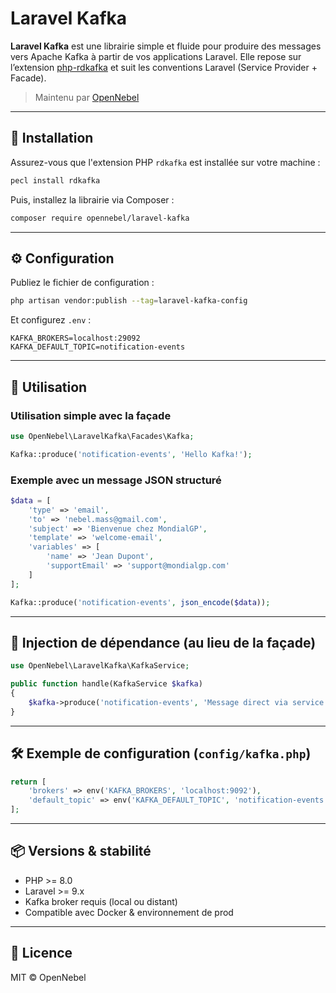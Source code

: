 # Laravel Kafka

**Laravel Kafka** est une librairie simple et fluide pour produire des messages vers Apache Kafka à partir de vos applications Laravel. Elle repose sur l’extension [php-rdkafka](https://github.com/arnaud-lb/php-rdkafka) et suit les conventions Laravel (Service Provider + Facade).

> Maintenu par [OpenNebel](https://github.com/opennebel)

---

## 🚀 Installation

Assurez-vous que l'extension PHP `rdkafka` est installée sur votre machine :

```bash
pecl install rdkafka
````

Puis, installez la librairie via Composer :

```bash
composer require opennebel/laravel-kafka
```

---

## ⚙️ Configuration

Publiez le fichier de configuration :

```bash
php artisan vendor:publish --tag=laravel-kafka-config
```

Et configurez `.env` :

```env
KAFKA_BROKERS=localhost:29092
KAFKA_DEFAULT_TOPIC=notification-events
```

---

## 🧪 Utilisation

### Utilisation simple avec la façade

```php
use OpenNebel\LaravelKafka\Facades\Kafka;

Kafka::produce('notification-events', 'Hello Kafka!');
```

### Exemple avec un message JSON structuré

```php
$data = [
    'type' => 'email',
    'to' => 'nebel.mass@gmail.com',
    'subject' => 'Bienvenue chez MondialGP',
    'template' => 'welcome-email',
    'variables' => [
        'name' => 'Jean Dupont',
        'supportEmail' => 'support@mondialgp.com'
    ]
];

Kafka::produce('notification-events', json_encode($data));
```

---

## 🧩 Injection de dépendance (au lieu de la façade)

```php
use OpenNebel\LaravelKafka\KafkaService;

public function handle(KafkaService $kafka)
{
    $kafka->produce('notification-events', 'Message direct via service');
}
```

---

## 🛠 Exemple de configuration (`config/kafka.php`)

```php
return [
    'brokers' => env('KAFKA_BROKERS', 'localhost:9092'),
    'default_topic' => env('KAFKA_DEFAULT_TOPIC', 'notification-events'),
];
```

---

## 📦 Versions & stabilité

* PHP >= 8.0
* Laravel >= 9.x
* Kafka broker requis (local ou distant)
* Compatible avec Docker & environnement de prod

---

## 📄 Licence

MIT © OpenNebel

